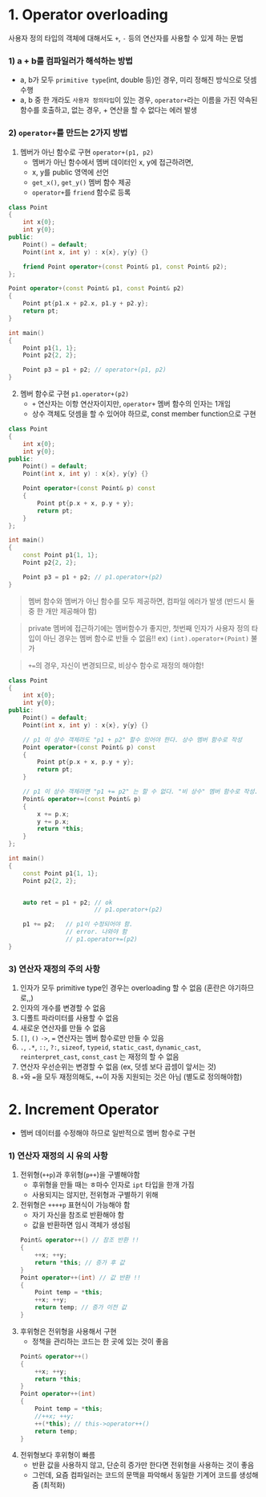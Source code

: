 # 1. Operator overloading
사용자 정의 타입의 객체에 대해서도 `+`, `-` 등의 연산자를 사용할 수 있게 하는 문법

### 1) a + b를 컴파일러가 해석하는 방법
- a, b가 모두 `primitive type`(int, double 등)인 경우, 미리 정해진 방식으로 덧셈 수행
- a, b 중 한 개라도 `사용자 정의타입`이 있는 경우, `operator+`라는 이름을 가진 약속된 함수를 호출하고, 없는 경우, + 연산을 할 수 없다는 에러 발생

### 2) `operator+`를 만드는 2가지 방법

1. 멤버가 아닌 함수로 구현 `operator+(p1, p2)`
    - 멤버가 아닌 함수에서 멤버 데이터인 x, y에 접근하려면,
    - x, y를 public 영역에 선언
    - `get_x()`, `get_y()` 멤버 함수 제공
    - `operator+`를 `friend` 함수로 등록

```cpp
class Point
{
	int x{0};
	int y{0};
public:
	Point() = default;
	Point(int x, int y) : x{x}, y{y} {}

	friend Point operator+(const Point& p1, const Point& p2);
};

Point operator+(const Point& p1, const Point& p2)
{
	Point pt{p1.x + p2.x, p1.y + p2.y};
	return pt;
}

int main()
{
	Point p1{1, 1};
	Point p2{2, 2};

	Point p3 = p1 + p2;	// operator+(p1, p2)
}
```

2. 멤버 함수로 구현 `p1.operator+(p2)`
    - `+` 연산자는 이항 연산자이지만, `operator+` 멤버 함수의 인자는 1개임
    - 상수 객체도 덧셈을 할 수 있어야 하므로, const member function으로 구현

```cpp
class Point
{
	int x{0};
	int y{0};
public:
	Point() = default;
	Point(int x, int y) : x{x}, y{y} {}

	Point operator+(const Point& p) const
	{
		Point pt{p.x + x, p.y + y};
		return pt;
	}
};

int main()
{
	const Point p1{1, 1};
	Point p2{2, 2};

	Point p3 = p1 + p2;	// p1.operator+(p2)
}
```

> 멤버 함수와 멤버가 아닌 함수를 모두 제공하면, 컴파일 에러가 발생 (반드시 둘 중 한 개만 제공해야 함)

> private 멤버에 접근하기에는 멤버함수가 좋지만, 첫번째 인자가 사용자 정의 타입이 아닌 경우는 멤버 함수로 반들 수 없음!! ex) `(int).operator+(Point)` 불가

> `+=`의 경우, 자신이 변경되므로, 비상수 함수로 재정의 해야함!
```cpp
class Point
{
	int x{0};
	int y{0};
public:
	Point() = default;
	Point(int x, int y) : x{x}, y{y} {}

	// p1 이 상수 객체라도 "p1 + p2" 할수 있어야 한다. 상수 멤버 함수로 작성
	Point operator+(const Point& p) const
	{
		Point pt{p.x + x, p.y + y};
		return pt;
	}

	// p1 이 상수 객체라면 "p1 += p2" 는 할 수 없다. "비 상수" 멤버 함수로 작성.
	Point& operator+=(const Point& p)
	{	
		x += p.x;
		y += p.x;
		return *this;
	}
};

int main()
{
	const Point p1{1, 1};
	Point p2{2, 2};


	auto ret = p1 + p2; // ok
						// p1.operator+(p2)

	p1 += p2;	// p1이 수정되어야 함.
				// error. 나와야 함
				// p1.operator+=(p2)
}
```

### 3) 연산자 재정의 주의 사항
1. 인자가 모두 primitive type인 경우는 overloading 할 수 없음 (혼란은 야기하므로,,)
2. 인자의 개수를 변경할 수 없음
3. 디폴트 파라미터를 사용할 수 없음
4. 새로운 연산자를 만들 수 없음
5. `[]`, `()` `->`, `=` 연산자는 멤버 함수로만 만들 수 있음
6. `.`, `.*`, `::`, `?:`, `sizeof`, `typeid`, `static_cast`, `dynamic_cast`, `reinterpret_cast`, `const_cast` 는 재정의 할  수 없음
7. 연산자 우선순위는 변경할 수 없음 (ex, 덧셈 보다 곱셈이 앞서는 것)
8. `+`와 `=`을 모두 재정의해도, `+=`이 자동 지원되는 것은 아님 (별도로 정의해야함)

# 2. Increment Operator
- 멤버 데이터를 수정해야 하므로 일반적으로 멤버 함수로 구현

### 1)  연산자 재정의 시 유의 사항
1. 전위형(`++p`)과 후위형(`p++`)을 구별해야함 
    - 후위형을 만들 때는 ㅎ마수 인자로 `ipt` 타입을 한개 가짐
    - 사용되지는 않지만, 전위형과 구별하기 위해
2. 전위형은 `++++p` 표현식이 가능해야 함
    - 자기 자신을 참조로 반환해야 함
    - 값을 반환하면 임시 객체가 생성됨
    ```cpp
    Point& operator++() // 참조 반환 !!
	{
		++x; ++y;	
		return *this; // 증가 후 값
	}
	Point operator++(int) // 값 반환 !!
	{
		Point temp = *this;
		++x; ++y;	
		return temp; // 증가 이전 값
	}
    ``` 
3. 후위형은 전위형을 사용해서 구현
    - 정책을 관리하는 코드는 한 곳에 있는 것이 좋음
    ```cpp
    Point& operator++()
	{
		++x; ++y;	
		return *this;
	}
	Point operator++(int)
	{
		Point temp = *this;
		//++x; ++y;	
		++(*this); // this->operator++()
		return temp;
	}
    ```
4. 전위형보다 후위형이 빠름
    - 반환 값을 사용하지 않고, 단순히 증가만 한다면 전위형을 사용하는 것이 좋음
    - 그런데, 요즘 컴파일러는 코드의 문맥을 파악해서 동일한 기계어 코드를 생성해줌 (최적화)